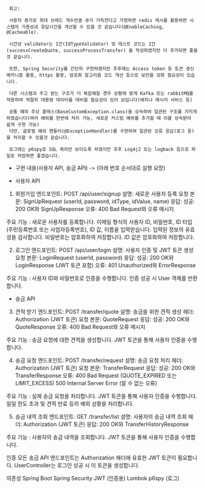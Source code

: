 
     회고: 

     사용자 증가로 최대 쓰레드 개수만큼 큐가 가득찬다고 가정하면 redis 캐시를 활용하면 시스템의 가용성과 응답시간을 개선할 수 있을 것 같습니다(@EnableCaching, @Cacheable).

     시간상 validator는 1건(IdTypeValidator) 및 테스트 코드는 2건(successCreateQuote, successProcessTransfer) 을 작성하였지만 더 추가되면 좋을 것 같습니다. 

     또한, Spring Security를 간단히 구현하였지만 추후에는 Access token 등 토큰 갱신 매커니즘 활용, https 활용, 암호화 알고리즘 코드 개선 등으로 보안을 강화 필요성이 있습니다.

     다른 시스템과 주고 받는 구조가 더 복잡해질 경우 상황에 맞게 Kafka 또는 rabbitMQ를 적용하여 적절히 대용량 데이터를 대비할 필요성이 있어 보입니다(배치나 메시지 서비스 등)
     
     공통 예외 추상 클래스(BaseCustomException.class)을 상속하여 일관된 구조를 가지게 하였습니다(여러 예외를 한번에 처리 가능, 새로운 커스텀 예외를 추가할 때 이를 상속받아 쉽게 구현 가능) 
     다만, 글로벌 예외 핸들러(@ExceptionHandler)를 구현하여 일관된 오류 응답(로그 등)을 처리할 수 있을것 같습니다.
     
     로그에는 p6spy로 SQL 쿼리만 보이도록 하였지만 추후 Log4j2 또는 logback 등으로 파일로 저장하면 좋겠습니다.

- 구현 내용(사용자 API, 송금 API) -> (아래 번호 순서대로 실행 요망)

- 사용자 API

1. 회원가입
엔드포인트: POST /api/user/signup
설명: 새로운 사용자 등록
요청 본문: SignUpRequest (userId, password, idType, idValue, name)
응답:
성공: 200 OK와 SignUpResponse
오류: 400 Bad Request와 오류 메시지

주요 기능 : 
새로운 사용자를 등록합니다. 
이메일 형식의 사용자 ID, 비밀번호, ID 타입(주민등록번호 또는 사업자등록번호), ID 값, 이름을 입력받습니다.
입력된 정보의 유효성을 검사합니다.
비밀번호는 암호화하여 저장합니다.
ID 값은 암호화하여 저장합니다.

2. 로그인
엔드포인트: POST /api/user/login
설명: 사용자 인증 및 JWT 토큰 생성
요청 본문: LoginRequest (userId, password)
응답:
성공: 200 OK와 LoginResponse (JWT 토큰 포함)
오류: 401 Unauthorized와 ErrorResponse

주요 기능 : 사용자 ID와 비밀번호로 인증을 수행합니다.
인증 성공 시 User 객체를 반환합니다.

- 송금 API

3. 견적 받기
엔드포인트: POST /transfer/quote
설명: 송금을 위한 견적 생성
헤더: Authorization (JWT 토큰)
요청 본문: QuoteRequest
응답:
성공: 200 OK와 QuoteResponse
오류: 400 Bad Request와 오류 메시지

주요 기능 :
송금 요청에 대한 견적을 생성합니다.
JWT 토큰을 통해 사용자 인증을 수행합니다.

4. 송금 요청
엔드포인트: POST /transfer/request
설명: 송금 요청 처리
헤더: Authorization (JWT 토큰)
요청 본문: TransferRequest
응답:
성공: 200 OK와 TransferResponse
오류:
400 Bad Request (QUOTE_EXPIRED 또는 LIMIT_EXCESS)
500 Internal Server Error (알 수 없는 오류)

주요 기능 :
실제 송금 요청을 처리합니다.
JWT 토큰을 통해 사용자 인증을 수행합니다.
일일 한도 초과 및 견적 만료 등의 예외 상황을 처리합니다.

5. 송금 내역 조회
엔드포인트: GET /transfer/list
설명: 사용자의 송금 내역 조회
헤더: Authorization (JWT 토큰)
응답: 200 OK와 TransferHistoryResponse

주요 기능 :
사용자의 송금 내역을 조회합니다.
JWT 토큰을 통해 사용자 인증을 수행합니다.

인증
모든 송금 API 엔드포인트는 Authorization 헤더에 유효한 JWT 토큰이 필요합니다. 
UserController는 로그인 성공 시 이 토큰을 생성합니다.

의존성
Spring Boot
Spring Security
JWT (인증용)
Lombok
p6spy (로그)
